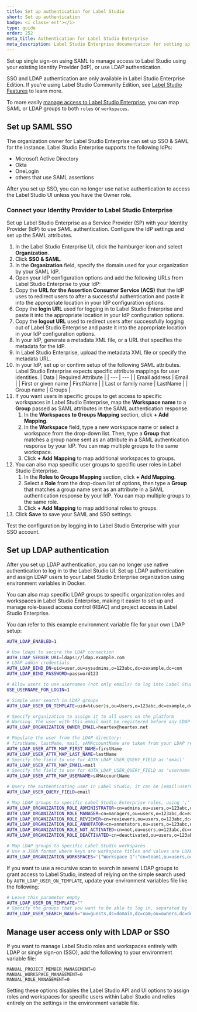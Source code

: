 ```yaml
---
title: Set up authentication for Label Studio
short: Set up authentication
badge: <i class='ent'></i>
type: guide
order: 252
meta_title: Authentication for Label Studio Enterprise
meta_description: Label Studio Enterprise documentation for setting up SSO and LDAP authentication for your data labeling, machine learning, and data science projects.
---
```


Set up single sign-on using SAML to manage access to Label Studio using your existing Identity Provider (IdP), or use LDAP authentication.

<div class="enterprise"><p>
SSO and LDAP authentication are only available in Label Studio Enterprise Edition. If you're using Label Studio Community Edition, see <a href="label_studio_compare.html">Label Studio Features</a> to learn more.
</p></div>

To more easily [manage access to Label Studio Enterprise](manage_users.html), you can map SAML or LDAP groups to both `roles` or `workspaces`. 

## Set up SAML SSO

The organization owner for Label Studio Enterprise can set up SSO & SAML for the instance. Label Studio Enterprise supports the following IdPs:
- Microsoft Active Directory
- Okta
- OneLogin
- others that use SAML assertions

After you set up SSO, you can no longer use native authentication to access the Label Studio UI unless you have the Owner role.

### Connect your Identity Provider to Label Studio Enterprise

Set up Label Studio Enterprise as a Service Provider (SP) with your Identity Provider (IdP) to use SAML authentication. Configure the IdP settings and set up the SAML attributes. 

1. In the Label Studio Enterprise UI, click the hamburger icon and select **Organization**.
2. Click **SSO & SAML**.
3. In the **Organization** field, specify the domain used for your organization by your SAML IdP. 
4. Open your IdP configuration options and add the following URLs from Label Studio Enterprise to your IdP:
  1. Copy the **URL for the Assertion Consumer Service (ACS)** that the IdP uses to redirect users to after a successful authentication and paste it into the appropriate location in your IdP configuration options.
  2. Copy the **login URL** used for logging in to Label Studio Enterprise and paste it into the appropriate location in your IdP configuration options.
  3. Copy the **logout URL** used to redirect users after successfully logging out of Label Studio Enterprise and paste it into the appropriate location in your IdP configuration options.
5. In your IdP, generate a metadata XML file, or a URL that specifies the metadata for the IdP. 
6. In Label Studio Enterprise, upload the metadata XML file or specify the metadata URL. 
7. In your IdP, set up or confirm setup of the following SAML attributes. Label Studio Enterprise expects specific attribute mappings for user identities.
   | Data | Required Attribute |
   | --- | --- |
   | Email address | Email |
   | First or given name | FirstName |
   | Last or family name | LastName |
   | Group name | Groups |
8. If you want users in specific groups to get access to specific workspaces in Label Studio Enterprise, map the **Workspace name** to a **Group** passed as SAML attributes in the SAML authentication response.
    1. In the **Workspaces to Groups Mapping** section, click **+ Add Mapping**.
    2. In the **Workspace** field, type a new workspace name or select a workspace from the drop-down list. Then, type a **Group** that matches a group name sent as an attribute in a SAML authentication response by your IdP. You can map multiple groups to the same workspace. 
    3. Click **+ Add Mapping** to map additional workspaces to groups. 
9. You can also map specific user groups to specific user roles in Label Studio Enterprise. 
   1. In the **Roles to Groups Mapping** section, click **+ Add Mapping**.
   2. Select a **Role** from the drop-down list of options, then type a **Group** that matches a group name sent as an attribute in a SAML authentication response by your IdP. You can map multiple groups to the same role. 
   3. Click **+ Add Mapping** to map additional roles to groups. 
10. Click **Save** to save your SAML and SSO settings. 

Test the configuration by logging in to Label Studio Enterprise with your SSO account.

## Set up LDAP authentication 

After you set up LDAP authentication, you can no longer use native authentication to log in to the Label Studio UI. Set up LDAP authentication and assign LDAP users to your Label Studio Enterprise organization using environment variables in Docker. 

You can also map specific LDAP groups to specific organization roles and workspaces in Label Studio Enterprise, making it easier to set up and manage role-based access control (RBAC) and project access in Label Studio Enterprise. 

You can refer to this example environment variable file for your own LDAP setup:

```bash 
AUTH_LDAP_ENABLED=1

# Use ldaps to secure the LDAP connection
AUTH_LDAP_SERVER_URI=ldaps://ldap.example.com
# LDAP admin credentials    
AUTH_LDAP_BIND_DN=uid=user,ou=sysadmins,o=123abc,dc=zexample,dc=com
AUTH_LDAP_BIND_PASSWORD=password123

# Allow users to use usernames (not only emails) to log into Label Studio
USE_USERNAME_FOR_LOGIN=1

# Simple user search in LDAP groups
AUTH_LDAP_USER_DN_TEMPLATE=uid=%(user)s,ou=Users,o=123abc,dc=example,dc=com

# Specify organization to assign it to all users on the platform
# Warning: the user with this email must be registered before any LDAP users log in 
AUTH_LDAP_ORGANIZATION_OWNER_EMAIL=heartex@heartex.net

# Populate the user from the LDAP directory:
# firstName, lastName, mail, sAMAccountName are taken from your LDAP record 
AUTH_LDAP_USER_ATTR_MAP_FIRST_NAME=firstName
AUTH_LDAP_USER_ATTR_MAP_LAST_NAME=lastName
# Specify the field to use for AUTH_LDAP_USER_QUERY_FIELD as 'email'
AUTH_LDAP_USER_ATTR_MAP_EMAIL=mail
# Specify the field to use for AUTH_LDAP_USER_QUERY_FIELD as 'username' 
AUTH_LDAP_USER_ATTR_MAP_USERNAME=sAMAccountName

# Query the authenticating user in Label Studio, it can be [email|username]
AUTH_LDAP_USER_QUERY_FIELD=email

# Map LDAP groups to specific Label Studio Enterprise roles, using ';' to specify several groups
AUTH_LDAP_ORGANIZATION_ROLE_ADMINISTRATOR=cn=admins,ou=users,o=123abc,dc=example,dc=com 
AUTH_LDAP_ORGANIZATION_ROLE_MANAGER=cn=managers,ou=users,o=123abc,dc=example,dc=com 
AUTH_LDAP_ORGANIZATION_ROLE_REVIEWER=cn=reviewers,ou=users,o=123abc,dc=example,dc=com
AUTH_LDAP_ORGANIZATION_ROLE_ANNOTATOR=cn=annotators,ou=users,o=123abc,dc=example,dc=com;cn=guests,ou=users,o=123abc,dc=example,dc=com
AUTH_LDAP_ORGANIZATION_ROLE_NOT_ACTIVATED=cn=not,ou=users,o=123abc,dc=example,dc=com 
AUTH_LDAP_ORGANIZATION_ROLE_DEACTIVATED=cn=deactivated,ou=users,o=123abc,dc=example,dc=com

# Map LDAP groups to specific Label Studio workspaces
# Use a JSON format where keys are workspace titles and values are LDAP groups. Split groups with ';' to specify several groups.
AUTH_LDAP_ORGANIZATION_WORKSPACES='{"Workspace 1":"cn=team1,ou=users,o=60cbc901ec2e8e387a3b2d3e,dc=jumpcloud,dc=com","Workspace 2":"cn=team2,ou=users,o=60cbc901ec2e8e387a3b2d3e,dc=jumpcloud,dc=com"}'
```

If you want to use a recursive scan to search in several LDAP groups to grant access to Label Studio, instead of relying on the simple search used by `AUTH_LDAP_USER_ON_TEMPLATE`, update your environment variables file like the following:
```bash
# Leave this parameter empty
AUTH_LDAP_USER_DN_TEMPLATE=""
# Specify the groups that you want to be able to log in, separated by ';' 
AUTH_LDAP_USER_SEARCH_BASES="ou=guests,dc=domain,dc=com;ou=owners,dc=domain,dc=com"
```

## Manage user access only with LDAP or SSO 

If you want to manage Label Studio roles and workspaces entirely with LDAP or single sign-on (SSO), add the following to your environment variable file:

```
MANUAL_PROJECT_MEMBER_MANAGEMENT=0
MANUAL_WORKSPACE_MANAGEMENT=0
MANUAL_ROLE_MANAGEMENT=0
```

Setting these options disables the Label Studio API and UI options to assign roles and workspaces for specific users within Label Studio and relies entirely on the settings in the environment variable file.